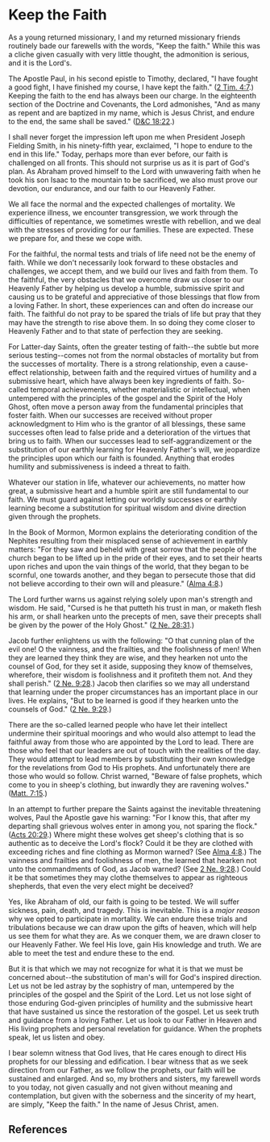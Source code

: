 # Keep the Faith

As a young returned missionary, I and my returned missionary friends routinely
bade our farewells with the words, "Keep the faith." While this was a cliche
given casually with very little thought, the admonition is serious, and it is
the Lord's.

The Apostle Paul, in his second epistle to Timothy, declared, "I have fought a
good fight, I have finished my course, I have kept the faith." ([2 Tim.
4:7](/scriptures/nt/2-tim/4.7?lang=eng#6).) Keeping the faith to the end has
always been our charge. In the eighteenth section of the Doctrine and
Covenants, the Lord admonishes, "And as many as repent and are baptized in my
name, which is Jesus Christ, and endure to the end, the same shall be saved."
([D&amp;C 18:22](/scriptures/dc-testament/dc/18.22?lang=eng#21).)

I shall never forget the impression left upon me when President Joseph
Fielding Smith, in his ninety-fifth year, exclaimed, "I hope to endure to the
end in this life." Today, perhaps more than ever before, our faith is
challenged on all fronts. This should not surprise us as it is part of God's
plan. As Abraham proved himself to the Lord with unwavering faith when he took
his son Isaac to the mountain to be sacrificed, we also must prove our
devotion, our endurance, and our faith to our Heavenly Father.

We all face the normal and the expected challenges of mortality. We experience
illness, we encounter transgression, we work through the difficulties of
repentance, we sometimes wrestle with rebellion, and we deal with the stresses
of providing for our families. These are expected. These we prepare for, and
these we cope with.

For the faithful, the normal tests and trials of life need not be the enemy of
faith. While we don't necessarily look forward to these obstacles and
challenges, we accept them, and we build our lives and faith from them. To the
faithful, the very obstacles that we overcome draw us closer to our Heavenly
Father by helping us develop a humble, submissive spirit and causing us to be
grateful and appreciative of those blessings that flow from a loving Father.
In short, these experiences can and often do increase our faith. The faithful
do not pray to be spared the trials of life but pray that they may have the
strength to rise above them. In so doing they come closer to Heavenly Father
and to that state of perfection they are seeking.

For Latter-day Saints, often the greater testing of faith--the subtle but more
serious testing--comes not from the normal obstacles of mortality but from the
successes of mortality. There is a strong relationship, even a cause-effect
relationship, between faith and the required virtues of humility and a
submissive heart, which have always been key ingredients of faith. So-called
temporal achievements, whether materialistic or intellectual, when untempered
with the principles of the gospel and the Spirit of the Holy Ghost, often move
a person away from the fundamental principles that foster faith. When our
successes are received without proper acknowledgment to Him who is the grantor
of all blessings, these same successes often lead to false pride and a
deterioration of the virtues that bring us to faith. When our successes lead
to self-aggrandizement or the substitution of our earthly learning for
Heavenly Father's will, we jeopardize the principles upon which our faith is
founded. Anything that erodes humility and submissiveness is indeed a threat
to faith.

Whatever our station in life, whatever our achievements, no matter how great,
a submissive heart and a humble spirit are still fundamental to our faith. We
must guard against letting our worldly successes or earthly learning become a
substitution for spiritual wisdom and divine direction given through the
prophets.

In the Book of Mormon, Mormon explains the deteriorating condition of the
Nephites resulting from their misplaced sense of achievement in earthly
matters: "For they saw and beheld with great sorrow that the people of the
church began to be lifted up in the pride of their eyes, and to set their
hearts upon riches and upon the vain things of the world, that they began to
be scornful, one towards another, and they began to persecute those that did
not believe according to their own will and pleasure." ([Alma
4:8](/scriptures/bofm/alma/4.8?lang=eng#7).)

The Lord further warns us against relying solely upon man's strength and
wisdom. He said, "Cursed is he that putteth his trust in man, or maketh flesh
his arm, or shall hearken unto the precepts of men, save their precepts shall
be given by the power of the Holy Ghost." ([2 Ne.
28:31](/scriptures/bofm/2-ne/28.31?lang=eng#30).)

Jacob further enlightens us with the following: "O that cunning plan of the
evil one! O the vainness, and the frailties, and the foolishness of men! When
they are learned they think they are wise, and they hearken not unto the
counsel of God, for they set it aside, supposing they know of themselves,
wherefore, their wisdom is foolishness and it profiteth them not. And they
shall perish." ([2 Ne. 9:28](/scriptures/bofm/2-ne/9.28?lang=eng#27).) Jacob
then clarifies so we may all understand that learning under the proper
circumstances has an important place in our lives. He explains, "But to be
learned is good if they hearken unto the counsels of God." ([2 Ne.
9:29](/scriptures/bofm/2-ne/9.29?lang=eng#28).)

There are the so-called learned people who have let their intellect undermine
their spiritual moorings and who would also attempt to lead the faithful away
from those who are appointed by the Lord to lead. There are those who feel
that our leaders are out of touch with the realities of the day. They would
attempt to lead members by substituting their own knowledge for the
revelations from God to His prophets. And unfortunately there are those who
would so follow. Christ warned, "Beware of false prophets, which come to you
in sheep's clothing, but inwardly they are ravening wolves." ([Matt.
7:15](/scriptures/nt/matt/7.15?lang=eng#14).)

In an attempt to further prepare the Saints against the inevitable threatening
wolves, Paul the Apostle gave his warning: "For I know this, that after my
departing shall grievous wolves enter in among you, not sparing the flock."
([Acts 20:29](/scriptures/nt/acts/20.29?lang=eng#28).) Where might these
wolves get sheep's clothing that is so authentic as to deceive the Lord's
flock? Could it be they are clothed with exceeding riches and fine clothing as
Mormon warned? (See [Alma 4:8](/scriptures/bofm/alma/4.8?lang=eng#7).) The
vainness and frailties and foolishness of men, the learned that hearken not
unto the commandments of God, as Jacob warned? (See [2 Ne.
9:28](/scriptures/bofm/2-ne/9.28?lang=eng#27).) Could it be that sometimes
they may clothe themselves to appear as righteous shepherds, that even the
very elect might be deceived?

Yes, like Abraham of old, our faith is going to be tested. We will suffer
sickness, pain, death, and tragedy. This is inevitable. This is a _major
reason_ why we opted to participate in mortality. We can endure these trials
and tribulations because we can draw upon the gifts of heaven, which will help
us see them for what they are. As we conquer them, we are drawn closer to our
Heavenly Father. We feel His love, gain His knowledge and truth. We are able
to meet the test and endure these to the end.

But it is that which we may not recognize for what it is that we must be
concerned about--the substitution of man's will for God's inspired direction.
Let us not be led astray by the sophistry of man, untempered by the principles
of the gospel and the Spirit of the Lord. Let us not lose sight of those
enduring God-given principles of humility and the submissive heart that have
sustained us since the restoration of the gospel. Let us seek truth and
guidance from a loving Father. Let us look to our Father in Heaven and His
living prophets and personal revelation for guidance. When the prophets speak,
let us listen and obey.

I bear solemn witness that God lives, that He cares enough to direct His
prophets for our blessing and edification. I bear witness that as we seek
direction from our Father, as we follow the prophets, our faith will be
sustained and enlarged. And so, my brothers and sisters, my farewell words to
you today, not given casually and not given without meaning and contemplation,
but given with the soberness and the sincerity of my heart, are simply, "Keep
the faith." In the name of Jesus Christ, amen.

## References

